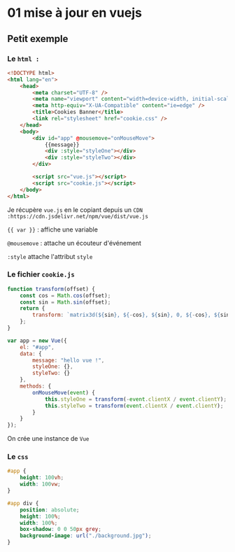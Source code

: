 # 01 mise à jour en vuejs

## Petit exemple

### Le `html :`

```html
<!DOCTYPE html>
<html lang="en">
    <head>
        <meta charset="UTF-8" />
        <meta name="viewport" content="width=device-width, initial-scale=1.0" />
        <meta http-equiv="X-UA-Compatible" content="ie=edge" />
        <title>Cookies Banner</title>
        <link rel="stylesheet" href="cookie.css" />
    </head>
    <body>
        <div id="app" @mousemove="onMouseMove">
            {{message}}
            <div :style="styleOne"></div>
            <div :style="styleTwo"></div>
        </div>

        <script src="vue.js"></script>
        <script src="cookie.js"></script>
    </body>
</html>

```

Je récupère `vue.js` en le copiant depuis un `CDN :https://cdn.jsdelivr.net/npm/vue/dist/vue.js `

`{{ var }}` : affiche une variable

`@mousemove` : attache un écouteur d'événement

`:style` attache l'attribut `style`

### Le fichier `cookie.js`

```js
function transform(offset) {
    const cos = Math.cos(offset);
    const sin = Math.sin(offset);
    return {
        transform: `matrix3d(${sin}, ${-cos}, ${sin}, 0, ${-cos}, ${sin}, 0, 0, 0, ${cos}, ${cos}, ${sin}, 0, 0, 0, 1)`
    };
}

var app = new Vue({
    el: "#app",
    data: {
        message: "hello vue !",
        styleOne: {},
        styleTwo: {}
    },
    methods: {
        onMouseMove(event) {
            this.styleOne = transform(-event.clientX / event.clientY);
            this.styleTwo = transform(event.clientX / event.clientY);
        }
    }
});
```

On crée une instance de `Vue`

### Le `css`

```css
#app {
    height: 100vh;
    width: 100vw;
}

#app div {
    position: absolute;
    height: 100%;
    width: 100%;
    box-shadow: 0 0 50px grey;
    background-image: url("./background.jpg");
}
```

